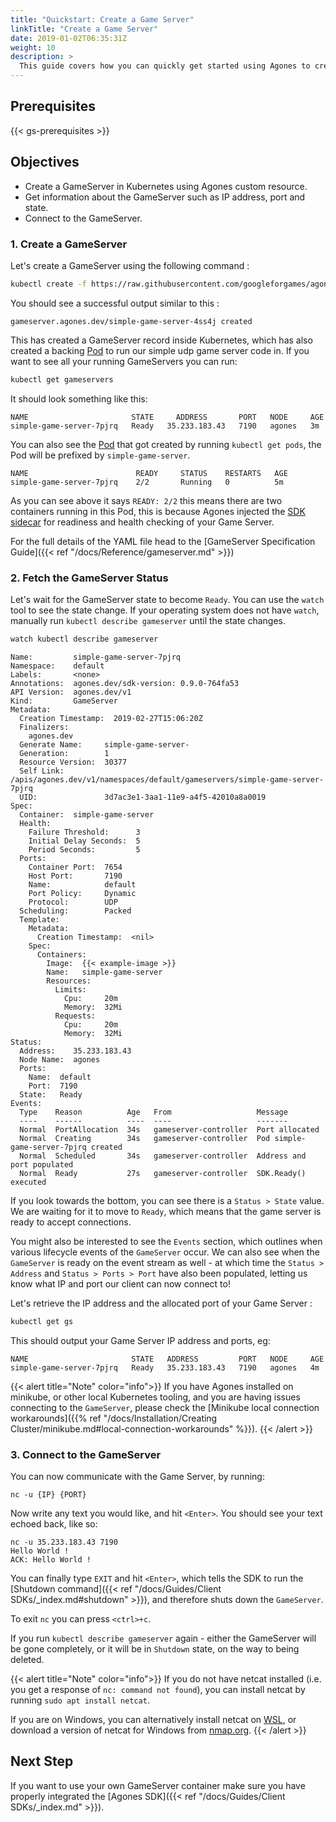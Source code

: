 ```yaml
---
title: "Quickstart: Create a Game Server"
linkTitle: "Create a Game Server"
date: 2019-01-02T06:35:31Z
weight: 10
description: >
  This guide covers how you can quickly get started using Agones to create GameServers.
---
```


## Prerequisites

{{< gs-prerequisites >}}

## Objectives

- Create a GameServer in Kubernetes using Agones custom resource.
- Get information about the GameServer such as IP address, port and state.
- Connect to the GameServer.


### 1. Create a GameServer

Let's create a GameServer using the following command :

```bash
kubectl create -f https://raw.githubusercontent.com/googleforgames/agones/{{< release-branch >}}/examples/simple-game-server/gameserver.yaml
```

You should see a successful output similar to this :

```
gameserver.agones.dev/simple-game-server-4ss4j created
```

This has created a GameServer record inside Kubernetes, which has also created a backing [Pod](https://kubernetes.io/docs/concepts/workloads/pods/pod/) to run our simple udp game server code in.
If you want to see all your running GameServers you can run:

```bash
kubectl get gameservers
```
It should look something like this:

```
NAME                       STATE     ADDRESS       PORT   NODE     AGE
simple-game-server-7pjrq   Ready   35.233.183.43   7190   agones   3m
```

You can also see the [Pod](https://kubernetes.io/docs/concepts/workloads/pods/pod/) that got created by running `kubectl get pods`, the Pod will be prefixed by `simple-game-server`.

```
NAME                        READY     STATUS    RESTARTS   AGE
simple-game-server-7pjrq    2/2       Running   0          5m
```

As you can see above it says `READY: 2/2` this means there are two containers running in this Pod, this is because Agones injected the [SDK sidecar](https://agones.dev/site/docs/guides/troubleshooting/#how-do-i-see-the-logs-for-agones) for readiness
and health checking of your Game Server.


For the full details of the YAML file head to the [GameServer Specification Guide]({{< ref "/docs/Reference/gameserver.md" >}})

### 2. Fetch the GameServer Status

Let's wait for the GameServer state to become `Ready`. You can use the `watch`
tool to see the state change. If your operating system does not have `watch`,
manually run `kubectl describe gameserver` until the state changes.

```bash
watch kubectl describe gameserver
```

```
Name:         simple-game-server-7pjrq
Namespace:    default
Labels:       <none>
Annotations:  agones.dev/sdk-version: 0.9.0-764fa53
API Version:  agones.dev/v1
Kind:         GameServer
Metadata:
  Creation Timestamp:  2019-02-27T15:06:20Z
  Finalizers:
    agones.dev
  Generate Name:     simple-game-server-
  Generation:        1
  Resource Version:  30377
  Self Link:         /apis/agones.dev/v1/namespaces/default/gameservers/simple-game-server-7pjrq
  UID:               3d7ac3e1-3aa1-11e9-a4f5-42010a8a0019
Spec:
  Container:  simple-game-server
  Health:
    Failure Threshold:      3
    Initial Delay Seconds:  5
    Period Seconds:         5
  Ports:
    Container Port:  7654
    Host Port:       7190
    Name:            default
    Port Policy:     Dynamic
    Protocol:        UDP
  Scheduling:        Packed
  Template:
    Metadata:
      Creation Timestamp:  <nil>
    Spec:
      Containers:
        Image:  {{< example-image >}}
        Name:   simple-game-server
        Resources:
          Limits:
            Cpu:     20m
            Memory:  32Mi
          Requests:
            Cpu:     20m
            Memory:  32Mi
Status:
  Address:    35.233.183.43
  Node Name:  agones
  Ports:
    Name:  default
    Port:  7190
  State:   Ready
Events:
  Type    Reason          Age   From                   Message
  ----    ------          ----  ----                   -------
  Normal  PortAllocation  34s   gameserver-controller  Port allocated
  Normal  Creating        34s   gameserver-controller  Pod simple-game-server-7pjrq created
  Normal  Scheduled       34s   gameserver-controller  Address and port populated
  Normal  Ready           27s   gameserver-controller  SDK.Ready() executed
```

If you look towards the bottom, you can see there is a `Status > State` value. We are waiting for it to move to `Ready`, which means that the game server is ready to accept connections.

You might also be interested to see the `Events` section, which outlines when various lifecycle events of the `GameServer` occur. We can also see when the `GameServer` is ready on the event stream as well - at which time the `Status > Address` and `Status > Ports > Port` have also been populated, letting us know what IP and port our client can now connect to!


Let's retrieve the IP address and the allocated port of your Game Server :

```bash
kubectl get gs
```

This should output your Game Server IP address and ports, eg:

```
NAME                       STATE   ADDRESS         PORT   NODE     AGE
simple-game-server-7pjrq   Ready   35.233.183.43   7190   agones   4m
```

{{< alert title="Note" color="info">}}
If you have Agones installed on minikube, or other local Kubernetes tooling, and you are having issues connecting
to the `GameServer`, please check the
[Minikube local connection workarounds]({{% ref "/docs/Installation/Creating Cluster/minikube.md#local-connection-workarounds" %}}).
{{< /alert >}}

### 3. Connect to the GameServer

You can now communicate with the Game Server, by running:
```shell
nc -u {IP} {PORT}
```

Now write any text you would like, and hit `<Enter>`. You should see your text echoed back, like so: 

```shell
nc -u 35.233.183.43 7190
Hello World !
ACK: Hello World !
```

You can finally type `EXIT` and hit `<Enter>`, which tells the SDK to run the 
[Shutdown command]({{< ref "/docs/Guides/Client SDKs/_index.md#shutdown" >}}), and therefore shuts down the `GameServer`.

To exit `nc` you can press `<ctrl>+c`.

If you run `kubectl describe gameserver` again - either the GameServer will be gone completely, or it will be in `Shutdown` state, on the way to being deleted.

{{< alert title="Note" color="info">}}
If you do not have netcat installed
(i.e. you get a response of `nc: command not found`),
you can install netcat by running `sudo apt install netcat`.

If you are on Windows, you can alternatively install netcat on
[WSL](https://docs.microsoft.com/en-us/windows/wsl/install-win10),
or download a version of netcat for Windows from [nmap.org](https://nmap.org/ncat/).
{{< /alert >}}

## Next Step

If you want to use your own GameServer container make sure you have properly integrated the [Agones SDK]({{< ref "/docs/Guides/Client SDKs/_index.md" >}}).


